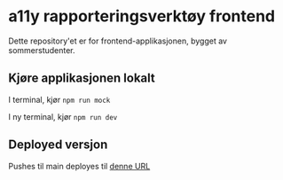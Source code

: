 # a11y rapporteringsverktøy frontend
Dette repository'et er for frontend-applikasjonen, bygget av sommerstudenter. 

## Kjøre applikasjonen lokalt
I terminal, kjør <code>npm run mock</code>

I ny terminal, kjør
<code>npm run dev</code>

## Deployed versjon
Pushes til main deployes til [denne URL](https://a11y-statement-ny.ansatt.dev.nav.no/)
